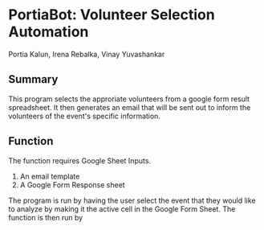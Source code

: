 # PortiaBot: Volunteer Selection Automation
Portia Kalun, Irena Rebalka, Vinay Yuvashankar

## Summary
This program selects the approriate volunteers from a google form result spreadsheet. It then generates an email that will be sent out to inform the volunteers of the event's specific information. 

## Function
The function requires Google Sheet Inputs.
1. An email template
2. A Google Form Response sheet

The program is run by having the user select the event that they would like to analyze by making it the active cell in the Google Form Sheet. The function is then run by
